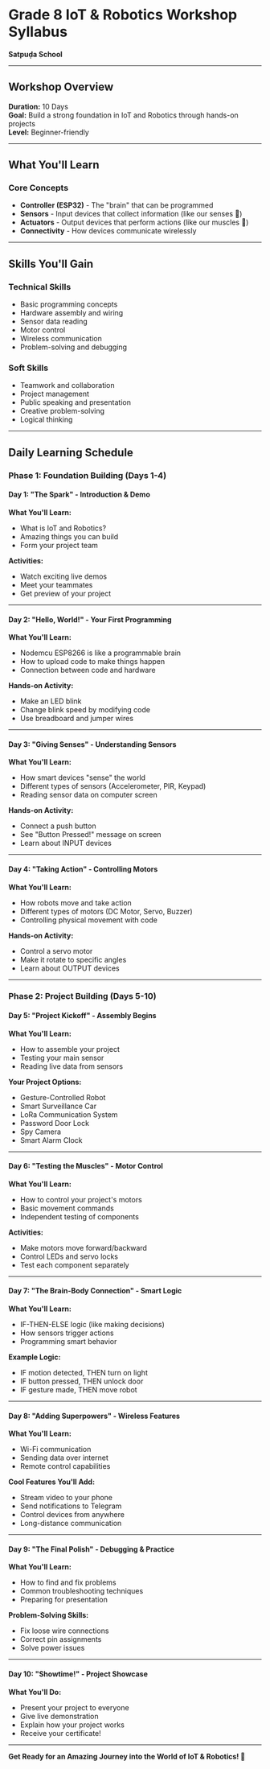 # Grade 8 IoT & Robotics Workshop Syllabus
**Satpuḍa School**

---

## Workshop Overview
**Duration:** 10 Days  
**Goal:** Build a strong foundation in IoT and Robotics through hands-on projects  
**Level:** Beginner-friendly  

---

## What You'll Learn

### Core Concepts
- **Controller (ESP32)** - The "brain" that can be programmed
- **Sensors** - Input devices that collect information (like our senses 👀)
- **Actuators** - Output devices that perform actions (like our muscles 💪)
- **Connectivity** - How devices communicate wirelessly

---

## Skills You'll Gain

### Technical Skills
- Basic programming concepts
- Hardware assembly and wiring
- Sensor data reading
- Motor control
- Wireless communication
- Problem-solving and debugging

### Soft Skills
- Teamwork and collaboration
- Project management
- Public speaking and presentation
- Creative problem-solving
- Logical thinking

---

## Daily Learning Schedule

### Phase 1: Foundation Building (Days 1-4)

#### Day 1: "The Spark" - Introduction & Demo
**What You'll Learn:**
- What is IoT and Robotics?
- Amazing things you can build
- Form your project team

**Activities:**
- Watch exciting live demos
- Meet your teammates
- Get preview of your project

---

#### Day 2: "Hello, World!" - Your First Programming
**What You'll Learn:**
- Nodemcu ESP8266 is like a programmable brain
- How to upload code to make things happen
- Connection between code and hardware

**Hands-on Activity:**
- Make an LED blink
- Change blink speed by modifying code
- Use breadboard and jumper wires

---

#### Day 3: "Giving Senses" - Understanding Sensors
**What You'll Learn:**
- How smart devices "sense" the world
- Different types of sensors (Accelerometer, PIR, Keypad)
- Reading sensor data on computer screen

**Hands-on Activity:**
- Connect a push button
- See "Button Pressed!" message on screen
- Learn about INPUT devices

---

#### Day 4: "Taking Action" - Controlling Motors
**What You'll Learn:**
- How robots move and take action
- Different types of motors (DC Motor, Servo, Buzzer)
- Controlling physical movement with code

**Hands-on Activity:**
- Control a servo motor
- Make it rotate to specific angles
- Learn about OUTPUT devices

---

### Phase 2: Project Building (Days 5-10)

#### Day 5: "Project Kickoff" - Assembly Begins
**What You'll Learn:**
- How to assemble your project
- Testing your main sensor
- Reading live data from sensors

**Your Project Options:**
- Gesture-Controlled Robot
- Smart Surveillance Car
- LoRa Communication System
- Password Door Lock
- Spy Camera
- Smart Alarm Clock

---

#### Day 6: "Testing the Muscles" - Motor Control
**What You'll Learn:**
- How to control your project's motors
- Basic movement commands
- Independent testing of components

**Activities:**
- Make motors move forward/backward
- Control LEDs and servo locks
- Test each component separately

---

#### Day 7: "The Brain-Body Connection" - Smart Logic
**What You'll Learn:**
- IF-THEN-ELSE logic (like making decisions)
- How sensors trigger actions
- Programming smart behavior

**Example Logic:**
- IF motion detected, THEN turn on light
- IF button pressed, THEN unlock door
- IF gesture made, THEN move robot

---

#### Day 8: "Adding Superpowers" - Wireless Features
**What You'll Learn:**
- Wi-Fi communication
- Sending data over internet
- Remote control capabilities

**Cool Features You'll Add:**
- Stream video to your phone
- Send notifications to Telegram
- Control devices from anywhere
- Long-distance communication

---

#### Day 9: "The Final Polish" - Debugging & Practice
**What You'll Learn:**
- How to find and fix problems
- Common troubleshooting techniques
- Preparing for presentation

**Problem-Solving Skills:**
- Fix loose wire connections
- Correct pin assignments
- Solve power issues

---

#### Day 10: "Showtime!" - Project Showcase
**What You'll Do:**
- Present your project to everyone
- Give live demonstration
- Explain how your project works
- Receive your certificate!

---

**Get Ready for an Amazing Journey into the World of IoT & Robotics! 🚀**